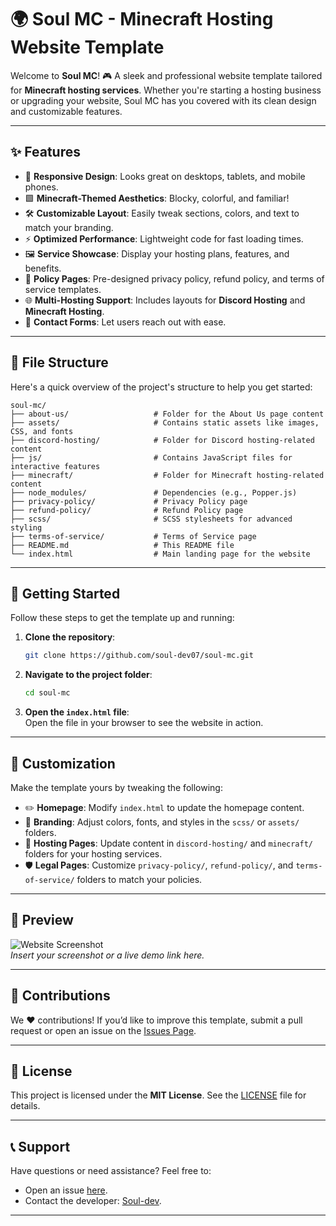 # 🌍 Soul MC - Minecraft Hosting Website Template

Welcome to **Soul MC**! 🎮 A sleek and professional website template tailored for **Minecraft hosting services**. Whether you're starting a hosting business or upgrading your website, Soul MC has you covered with its clean design and customizable features.

---

## ✨ Features

- 🌟 **Responsive Design**: Looks great on desktops, tablets, and mobile phones.  
- 🟩 **Minecraft-Themed Aesthetics**: Blocky, colorful, and familiar!  
- 🛠️ **Customizable Layout**: Easily tweak sections, colors, and text to match your branding.  
- ⚡ **Optimized Performance**: Lightweight code for fast loading times.  
- 🖼️ **Service Showcase**: Display your hosting plans, features, and benefits.  
- 📜 **Policy Pages**: Pre-designed privacy policy, refund policy, and terms of service templates.  
- 🌐 **Multi-Hosting Support**: Includes layouts for **Discord Hosting** and **Minecraft Hosting**.  
- 📩 **Contact Forms**: Let users reach out with ease.

---

## 📂 File Structure

Here's a quick overview of the project's structure to help you get started:  

```plaintext
soul-mc/
├── about-us/                   # Folder for the About Us page content
├── assets/                     # Contains static assets like images, CSS, and fonts
├── discord-hosting/            # Folder for Discord hosting-related content
├── js/                         # Contains JavaScript files for interactive features
├── minecraft/                  # Folder for Minecraft hosting-related content
├── node_modules/               # Dependencies (e.g., Popper.js)
├── privacy-policy/             # Privacy Policy page
├── refund-policy/              # Refund Policy page
├── scss/                       # SCSS stylesheets for advanced styling
├── terms-of-service/           # Terms of Service page
├── README.md                   # This README file
└── index.html                  # Main landing page for the website
```

---

## 🚀 Getting Started

Follow these steps to get the template up and running:  

1. **Clone the repository**:  
   ```bash
   git clone https://github.com/soul-dev07/soul-mc.git
   ```

2. **Navigate to the project folder**:  
   ```bash
   cd soul-mc
   ```

3. **Open the `index.html` file**:  
   Open the file in your browser to see the website in action.  

---

## 🎨 Customization

Make the template yours by tweaking the following:  

- ✏️ **Homepage**: Modify `index.html` to update the homepage content.  
- 🎨 **Branding**: Adjust colors, fonts, and styles in the `scss/` or `assets/` folders.  
- 🌌 **Hosting Pages**: Update content in `discord-hosting/` and `minecraft/` folders for your hosting services.  
- 🛡️ **Legal Pages**: Customize `privacy-policy/`, `refund-policy/`, and `terms-of-service/` folders to match your policies.  

---

## 📸 Preview

![Website Screenshot](https://cdn.discordapp.com/attachments/1324689682591780929/1330200867688939644/image.png?ex=678d1d98&is=678bcc18&hm=9929264cebd044adeff5f2c8293f8ae4f086f0a34fc1a36cc8266c89d2beb314&)  
*Insert your screenshot or a live demo link here.*

---

## 🤝 Contributions

We ❤️ contributions! If you’d like to improve this template, submit a pull request or open an issue on the [Issues Page](https://github.com/soul-dev07/soul-mc/issues).  

---

## 📜 License

This project is licensed under the **MIT License**. See the [LICENSE](LICENSE) file for details.  

---

## 📞 Support

Have questions or need assistance? Feel free to:  
- Open an issue [here](https://github.com/soul-dev07/soul-mc/issues).  
- Contact the developer: [Soul-dev](https://github.com/soul-dev07).  

---


